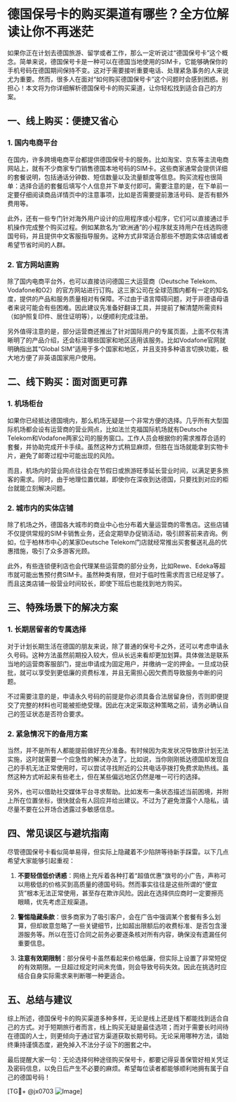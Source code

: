 # 德国保号卡的购买渠道有哪些？全方位解读让你不再迷茫

如果你正在计划去德国旅游、留学或者工作，那么一定听说过“德国保号卡”这个概念。简单来说，德国保号卡是一种可以在德国当地使用的SIM卡，它能够确保你的手机号码在德国期间保持不变。这对于需要接听重要电话、处理紧急事务的人来说尤为重要。然而，很多人在面对“如何购买德国保号卡”这个问题时会感到困惑。别担心！本文将为你详细解析德国保号卡的购买渠道，让你轻松找到适合自己的方案。

## 一、线上购买：便捷又省心

### 1. 国内电商平台
在国内，许多跨境电商平台都提供德国保号卡的服务。比如淘宝、京东等主流电商网站上，就有不少商家专门销售德国本地号码的SIM卡。这些商家通常会提供详细的套餐说明，包括通话分钟数、短信数量以及流量额度等信息。购买流程也很简单：选择合适的套餐后填写个人信息并下单支付即可。需要注意的是，在下单前一定要仔细阅读商品详情页中的注意事项，比如是否需要提前激活号码、是否有额外费用等。

此外，还有一些专门针对海外用户设计的应用程序或小程序，它们可以直接通过手机操作完成整个购买过程。例如某款名为“欧洲通”的小程序就支持用户在线选购德国号码，并且提供中文客服指导服务。这种方式非常适合那些不想跑实体店铺或者希望节省时间的人群。

### 2. 官方网站直购
除了国内电商平台外，也可以直接访问德国三大运营商（Deutsche Telekom、Vodafone和O2）的官方网站进行订购。这三家公司在全球范围内都有一定的知名度，提供的产品和服务质量相对有保障。不过由于语言障碍问题，对于非德语母语者来说可能会有些困难。因此建议先准备好翻译工具，并提前了解清楚所需资料（如护照复印件、居住证明等），以便顺利完成注册。

另外值得注意的是，部分运营商还推出了针对国际用户的专属页面，上面不仅有清晰明了的产品介绍，还会标注哪些国家和地区适用该服务。比如Vodafone官网就明确指出其“Global SIM”适用于多个国家和地区，并且支持多种语言切换功能，极大地方便了非英语国家用户使用。

## 二、线下购买：面对面更可靠

### 1. 机场柜台
如果你已经抵达德国境内，那么机场无疑是一个非常方便的选择。几乎所有大型国际机场都会设有运营商的营业网点，比如法兰克福国际机场就有Deutsche Telekom和Vodafone两家公司的服务窗口。工作人员会根据你的需求推荐合适的套餐，并协助完成开卡手续。虽然这种方式稍显麻烦，但胜在当场就能拿到实物卡片，避免了邮寄过程中可能出现的风险。

而且，机场内的营业网点往往会在节假日或旅游旺季延长营业时间，以满足更多旅客的需求。同时，由于地理位置优越，即使你在深夜到达德国，只要找到对应的柜台就能立刻解决问题。

### 2. 城市内的实体店铺
除了机场之外，德国各大城市的商业中心也分布着大量运营商的零售店。这些店铺不仅提供常规的SIM卡销售业务，还会定期举办促销活动，吸引顾客前来咨询。例如，位于柏林市中心的某家Deutsche Telekom门店就经常推出买套餐送礼品的优惠措施，吸引了众多游客光顾。

此外，有些连锁便利店也会代理某些运营商的部分业务，比如Rewe、Edeka等超市就可能出售预付费SIM卡。虽然种类有限，但对于临时性需求而言已经足够了。而且这类店铺一般营业时间较长，即使下班后也能找到地方购买。

## 三、特殊场景下的解决方案

### 1. 长期居留者的专属选择
对于计划长期生活在德国的朋友来说，除了普通的保号卡之外，还可以考虑申请永久号码。这种方法虽然前期投入较大，但从长远来看却更加划算。具体做法是联系当地的运营商客服部门，提出申请成为固定用户，并缴纳一定的押金。一旦成功获批，就可以享受到更低廉的资费标准，并且无需担心因欠费而导致服务中断的问题。

不过需要注意的是，申请永久号码的前提是你必须具备合法居留身份，否则即便提交了完整的材料也可能被拒绝受理。因此在决定采取这种策略之前，请务必确认自己的签证状态是否符合要求。

### 2. 紧急情况下的备用方案
当然，并不是所有人都能提前做好充分准备。有时候因为突发状况导致原计划无法实施，这时就需要一个应急性的解决办法了。比如说，当你刚刚抵达德国却发现自己的手机无法正常使用时，可以尝试寻找附近的公共电话亭拨打免费求助热线。虽然这种方式听起来有些老土，但在某些偏远地区仍然是唯一可行的选择。

另外，也可以借助社交媒体平台寻求帮助。比如发布一条状态描述当前困境，并附上所在位置坐标，很快就会有人回应并给出建议。不过为了避免泄露个人隐私，请尽量不要在公开场合透露过多敏感信息。

## 四、常见误区与避坑指南

尽管德国保号卡看似简单易得，但实际上隐藏着不少陷阱等待新手踩雷。以下几点希望大家能够引起重视：

1. **不要轻信低价诱惑**：网络上充斥着各种打着“超值优惠”旗号的小广告，声称可以用极低的价格买到高质量的德国号码。然而事实往往是这些所谓的“便宜货”根本无法正常使用，甚至存在欺诈风险。因此在选择供应商时一定要擦亮眼睛，优先考虑正规渠道。
   
2. **警惕隐藏条款**：很多商家为了吸引客户，会在广告中强调某个套餐有多么划算，但却故意忽略了一些关键细节，比如超出限额后的收费标准、是否包含漫游服务等。所以在签订合同之前务必要逐条核对所有内容，确保没有遗漏任何重要信息。

3. **注意有效期限制**：部分保号卡虽然看起来价格低廉，但实际上设置了非常短促的有效期限。一旦超过规定时间未充值，则会导致号码失效。因此在挑选时应结合自身实际需求来判断哪一种更适合。

## 五、总结与建议

综上所述，德国保号卡的购买渠道多种多样，无论是线上还是线下都能找到适合自己的方式。对于短期旅行者而言，线上购买无疑是最佳选项；而对于需要长时间待在德国的人士，则更倾向于通过官方渠道获取长期号码。无论采用哪种方法，请始终秉持谨慎态度，避免掉入不法分子设下的圈套之中。

最后提醒大家一句：无论选择何种途径购买保号卡，都要记得妥善保管好相关凭证及密码信息，以免日后产生不必要的麻烦。希望每位读者都能够顺利地拥有属于自己的德国号码！

[TG💪+ @jx0703 ![Image](https://github.com/user-attachments/assets/dbca1d08-cadb-493c-b0ec-ad6f7a83f270)]